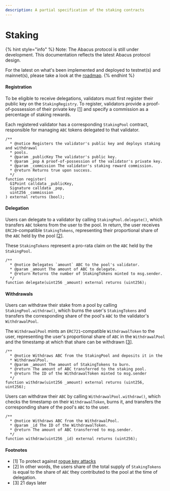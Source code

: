 ```yaml
---
description: A partial specification of the staking contracts
---
```


# Staking

{% hint style="info" %}
Note: The Abacus protocol is still under development. This documentation reflects the latest Abacus protocol design.

For the latest on what's been implemented and deployed to testnet(s) and mainnet(s), please take a look at the [roadmap](../../../resources/roadmap.md).
{% endhint %}

#### Registration

To be eligible to receive delegations, validators must first register their public key on the `StakingRegistry`. To register, validators provide a proof-of-possession of their private key \[[1](staking.md#footnotes)] and specify a commission as a percentage of staking rewards.

Each registered validator has a corresponding `StakingPool` contract, responsible for managing `ABC` tokens delegated to that validator.

```solidity
/**
  * @notice Registers the validator's public key and deploys staking and withdrawal
  * pools.
  * @param _publicKey The validator's public key.
  * @param _pop A proof-of-possession of the validator's private key.
  * @param _commission The validator's staking reward commission.
  * @return Returns true upon success.
  */
function register(
  G1Point calldata _publicKey,
  Signature calldata _pop,
  uint256 _commission
) external returns (bool);
```

#### Delegation

Users can delegate to a validator by calling `StakingPool.delegate()`, which transfers `ABC` tokens from the user to the pool. In return, the user receives `ERC20`-compatible `StakingTokens`, representing their proportional share of the `ABC` held by the pool \[[2](staking.md#undefined)].

These `StakingTokens` represent a pro-rata claim on the `ABC` held by the `StakingPool`.

```solidity
/**
  * @notice Delegates `amount` ABC to the pool's validator.
  * @param _amount The amount of ABC to delegate.
  * @return Returns the number of StakingTokens minted to msg.sender.
  */
function delegate(uint256 _amount) external returns (uint256);
```

#### Withdrawals

Users can withdraw their stake from a pool by calling `StakingPool.withdraw()`, which burns the user's `StakingTokens` and transfers the corresponding share of the pool's `ABC`  to the validator's `WithdrawalPool`.

The `WithdrawalPool` mints an `ERC721`-compatible `WithdrawalToken` to the user, representing the user's proportional share of `ABC` in the `WithdrawalPool` and the timestamp at which that share can be withdrawn \[[3](staking.md#footnotes)].

```solidity
/**
  * @notice Withdraws ABC from the StakingPool and deposits it in the
  * WithdrawalPool.
  * @param _amount The amount of StakingTokens to burn.
  * @return The amount of ABC transferred to the staking pool.
  * @return The ID of the WithdrawalToken minted to msg.sender
  */
function withdraw(uint256 _amount) external returns (uint256, uint256);
```

Users can withdraw their `ABC` by calling `WithdrawalPool.withdraw()`, which checks the timestamp on their `WithdrawalToken`, burns it, and transfers the corresponding share of the pool's `ABC` to the user.

```solidity
/**
  * @notice Withdraws ABC from the WithdrawalPool.
  * @param _id The ID of the WithdrawalToken.
  * @return The amount of ABC transferred to msg.sender.
  */
function withdraw(uint256 _id) external returns (uint256);
```

#### Footnotes

* \[1] To protect against [rogue key attacks](https://rist.tech.cornell.edu/papers/pkreg.html)
* \[2] In other words, the users share of the total supply of `StakingTokens` is equal to the share of `ABC` they contributed to the pool at the time of delegation.
* \[3] 21 days later
